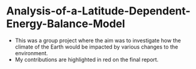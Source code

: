 # Analysis-of-a-Latitude-Dependent-Energy-Balance-Model 
- This was a group project where the aim was to investigate how the climate of the Earth would be impacted by various changes to the environment.
- My contributions are highlighted in red on the final report.
